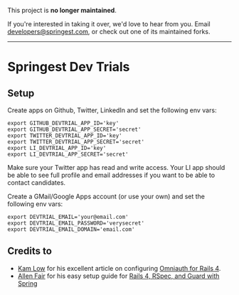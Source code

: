 This project is **no longer maintained**.

If you're interested in taking it over, we'd love to hear from you.
Email [developers@springest.com](mailto:developers@springest.com), or check out
one of its maintained forks.

*****

# Springest Dev Trials

## Setup

Create apps on Github, Twitter, LinkedIn and set the following env vars:

```
export GITHUB_DEVTRIAL_APP_ID='key'
export GITHUB_DEVTRIAL_APP_SECRET='secret'
export TWITTER_DEVTRIAL_APP_ID='key'
export TWITTER_DEVTRIAL_APP_SECRET='secret'
export LI_DEVTRIAL_APP_ID='key'
export LI_DEVTRIAL_APP_SECRET='secret'
```

Make sure your Twitter app has read and write access. Your LI app should
be able to see full profile and email addresses if you want to be able
to contact candidates.

Create a GMail/Google Apps account (or use your own) and set the following env vars:

```
export DEVTRIAL_EMAIL='your@email.com'
export DEVTRIAL_EMAIL_PASSWORD='verysecret'
export DEVTRIAL_EMAIL_DOMAIN='email.com'
```

## Credits to

- [Kam Low](https://plus.google.com/+KamLow) for his excellent article
  on configuring [Omniauth for Rails 4](http://sourcey.com/rails-4-omniauth-using-devise-with-twitter-facebook-and-linkedin/).
- [Allen Fair](http://girders.org) for his easy setup guide for [Rails
  4, RSpec, and Guard with Spring](http://girders.org/blog/2014/02/06/setup-rails-41-spring-rspec-and-guard/)
